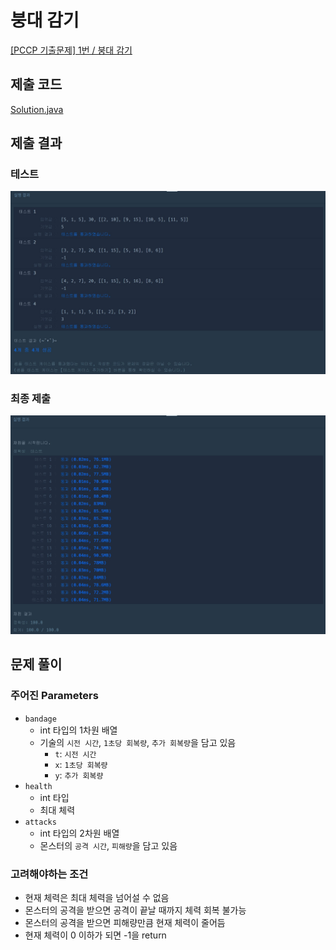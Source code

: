 # 붕대 감기

[[PCCP 기출문제] 1번 / 붕대 감기](https://school.programmers.co.kr/learn/courses/30/lessons/250137)

## 제출 코드

[Solution.java](/programmers/level-1/붕대%20감기/Solution.java)

## 제출 결과

### 테스트

![테스트](/programmers/level-1/붕대%20감기/img/result-1.JPG)

### 최종 제출

![최종 제출](/programmers/level-1/붕대%20감기/img/result-2.JPG)

## 문제 풀이

### 주어진 Parameters

- `bandage`
  - int 타입의 1차원 배열
  - 기술의 `시전 시간`, `1초당 회복량`, `추가 회복량`을 담고 있음
    - `t`: `시전 시간`
    - `x`: `1초당 회복량`
    - `y`: `추가 회복량`
- `health`
  - int 타입
  - 최대 체력
- `attacks`
  - int 타입의 2차원 배열
  - 몬스터의 `공격 시간`, `피해량`을 담고 있음

### 고려해야하는 조건

- 현재 체력은 최대 체력을 넘어설 수 없음
- 몬스터의 공격을 받으면 공격이 끝날 때까지 체력 회복 불가능
- 몬스터의 공격을 받으면 피해량만큼 현재 체력이 줄어듬
- 현재 체력이 0 이하가 되면 -1을 return
